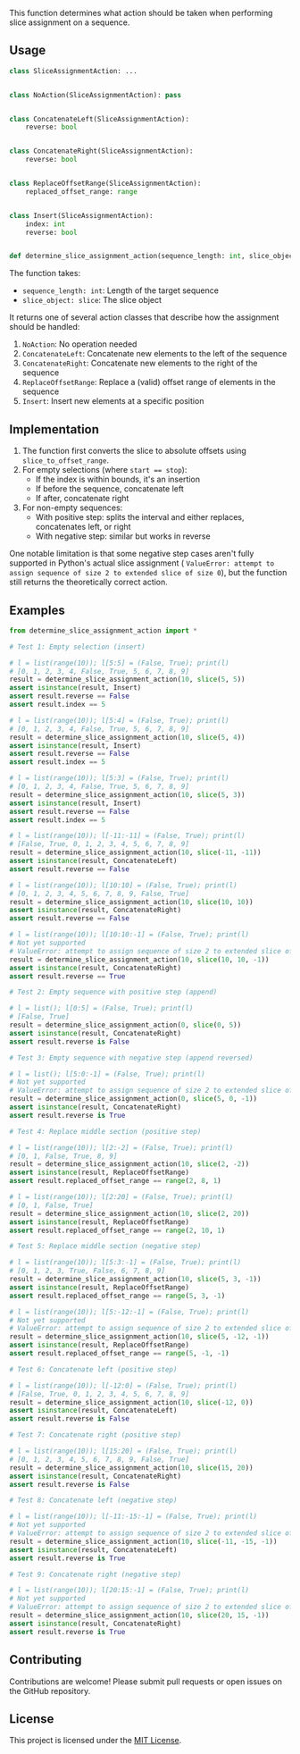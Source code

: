 This function determines what action should be taken when performing slice assignment on a sequence.

## Usage

```python
class SliceAssignmentAction: ...


class NoAction(SliceAssignmentAction): pass


class ConcatenateLeft(SliceAssignmentAction):
    reverse: bool


class ConcatenateRight(SliceAssignmentAction):
    reverse: bool


class ReplaceOffsetRange(SliceAssignmentAction):
    replaced_offset_range: range


class Insert(SliceAssignmentAction):
    index: int
    reverse: bool


def determine_slice_assignment_action(sequence_length: int, slice_object: slice) -> SliceAssignmentAction: ...
```

The function takes:

- `sequence_length: int`: Length of the target sequence
- `slice_object: slice`: The slice object

It returns one of several action classes that describe how the assignment should be handled:

1. `NoAction`: No operation needed
2. `ConcatenateLeft`: Concatenate new elements to the left of the sequence
3. `ConcatenateRight`: Concatenate new elements to the right of the sequence
4. `ReplaceOffsetRange`: Replace a (valid) offset range of elements in the sequence
5. `Insert`: Insert new elements at a specific position

## Implementation

1. The function first converts the slice to absolute offsets using `slice_to_offset_range`.
2. For empty selections (where `start == stop`):
    - If the index is within bounds, it's an insertion
    - If before the sequence, concatenate left
    - If after, concatenate right
3. For non-empty sequences:
    - With positive step: splits the interval and either replaces, concatenates left, or right
    - With negative step: similar but works in reverse

One notable limitation is that some negative step cases aren't fully supported in Python's actual slice assignment (
`ValueError: attempt to assign sequence of size 2 to extended slice of size 0`), but the function still returns the
theoretically correct action.

## Examples

```python
from determine_slice_assignment_action import *

# Test 1: Empty selection (insert)

# l = list(range(10)); l[5:5] = (False, True); print(l)
# [0, 1, 2, 3, 4, False, True, 5, 6, 7, 8, 9]
result = determine_slice_assignment_action(10, slice(5, 5))
assert isinstance(result, Insert)
assert result.reverse == False
assert result.index == 5

# l = list(range(10)); l[5:4] = (False, True); print(l)
# [0, 1, 2, 3, 4, False, True, 5, 6, 7, 8, 9]
result = determine_slice_assignment_action(10, slice(5, 4))
assert isinstance(result, Insert)
assert result.reverse == False
assert result.index == 5

# l = list(range(10)); l[5:3] = (False, True); print(l)
# [0, 1, 2, 3, 4, False, True, 5, 6, 7, 8, 9]
result = determine_slice_assignment_action(10, slice(5, 3))
assert isinstance(result, Insert)
assert result.reverse == False
assert result.index == 5

# l = list(range(10)); l[-11:-11] = (False, True); print(l)
# [False, True, 0, 1, 2, 3, 4, 5, 6, 7, 8, 9]
result = determine_slice_assignment_action(10, slice(-11, -11))
assert isinstance(result, ConcatenateLeft)
assert result.reverse == False

# l = list(range(10)); l[10:10] = (False, True); print(l)
# [0, 1, 2, 3, 4, 5, 6, 7, 8, 9, False, True]
result = determine_slice_assignment_action(10, slice(10, 10))
assert isinstance(result, ConcatenateRight)
assert result.reverse == False

# l = list(range(10)); l[10:10:-1] = (False, True); print(l)
# Not yet supported
# ValueError: attempt to assign sequence of size 2 to extended slice of size 0
result = determine_slice_assignment_action(10, slice(10, 10, -1))
assert isinstance(result, ConcatenateRight)
assert result.reverse == True

# Test 2: Empty sequence with positive step (append)

# l = list(); l[0:5] = (False, True); print(l)
# [False, True]
result = determine_slice_assignment_action(0, slice(0, 5))
assert isinstance(result, ConcatenateRight)
assert result.reverse is False

# Test 3: Empty sequence with negative step (append reversed)

# l = list(); l[5:0:-1] = (False, True); print(l)
# Not yet supported
# ValueError: attempt to assign sequence of size 2 to extended slice of size 0
result = determine_slice_assignment_action(0, slice(5, 0, -1))
assert isinstance(result, ConcatenateRight)
assert result.reverse is True

# Test 4: Replace middle section (positive step)

# l = list(range(10)); l[2:-2] = (False, True); print(l)
# [0, 1, False, True, 8, 9]
result = determine_slice_assignment_action(10, slice(2, -2))
assert isinstance(result, ReplaceOffsetRange)
assert result.replaced_offset_range == range(2, 8, 1)

# l = list(range(10)); l[2:20] = (False, True); print(l)
# [0, 1, False, True]
result = determine_slice_assignment_action(10, slice(2, 20))
assert isinstance(result, ReplaceOffsetRange)
assert result.replaced_offset_range == range(2, 10, 1)

# Test 5: Replace middle section (negative step)

# l = list(range(10)); l[5:3:-1] = (False, True); print(l)
# [0, 1, 2, 3, True, False, 6, 7, 8, 9]
result = determine_slice_assignment_action(10, slice(5, 3, -1))
assert isinstance(result, ReplaceOffsetRange)
assert result.replaced_offset_range == range(5, 3, -1)

# l = list(range(10)); l[5:-12:-1] = (False, True); print(l)
# Not yet supported
# ValueError: attempt to assign sequence of size 2 to extended slice of size 6
result = determine_slice_assignment_action(10, slice(5, -12, -1))
assert isinstance(result, ReplaceOffsetRange)
assert result.replaced_offset_range == range(5, -1, -1)

# Test 6: Concatenate left (positive step)

# l = list(range(10)); l[-12:0] = (False, True); print(l)
# [False, True, 0, 1, 2, 3, 4, 5, 6, 7, 8, 9]
result = determine_slice_assignment_action(10, slice(-12, 0))
assert isinstance(result, ConcatenateLeft)
assert result.reverse is False

# Test 7: Concatenate right (positive step)

# l = list(range(10)); l[15:20] = (False, True); print(l)
# [0, 1, 2, 3, 4, 5, 6, 7, 8, 9, False, True]
result = determine_slice_assignment_action(10, slice(15, 20))
assert isinstance(result, ConcatenateRight)
assert result.reverse is False

# Test 8: Concatenate left (negative step)

# l = list(range(10)); l[-11:-15:-1] = (False, True); print(l)
# Not yet supported
# ValueError: attempt to assign sequence of size 2 to extended slice of size 0
result = determine_slice_assignment_action(10, slice(-11, -15, -1))
assert isinstance(result, ConcatenateLeft)
assert result.reverse is True

# Test 9: Concatenate right (negative step)

# l = list(range(10)); l[20:15:-1] = (False, True); print(l)
# Not yet supported
# ValueError: attempt to assign sequence of size 2 to extended slice of size 0
result = determine_slice_assignment_action(10, slice(20, 15, -1))
assert isinstance(result, ConcatenateRight)
assert result.reverse is True
```

## Contributing

Contributions are welcome! Please submit pull requests or open issues on the GitHub repository.

## License

This project is licensed under the [MIT License](LICENSE).